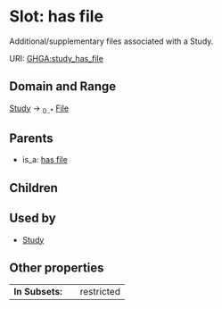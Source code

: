 
# Slot: has file


Additional/supplementary files associated with a Study.

URI: [GHGA:study_has_file](https://w3id.org/GHGA/study_has_file)


## Domain and Range

[Study](Study.md) &#8594;  <sub>0..\*</sub> [File](File.md)

## Parents

 *  is_a: [has file](has_file.md)

## Children


## Used by

 * [Study](Study.md)

## Other properties

|  |  |  |
| --- | --- | --- |
| **In Subsets:** | | restricted |

